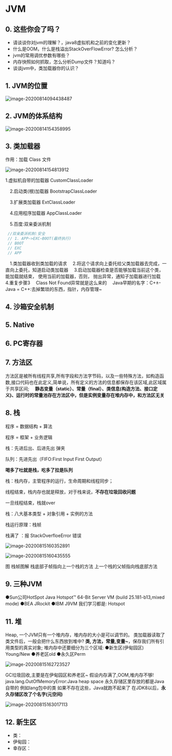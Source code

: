 # JVM

## 0. 这些你会了吗？

- 请谈谈你对jvm的理解？，java8虚拟机和之前的变化更新？
- 什么是OOM，什么是栈溢出StackOverFlowError? 怎么分析？
- jvm的常用调优参数有哪些？
- 内存快照如何抓取，怎么分析Dump文件？知道吗？
- 谈谈jvm中，类加载器你的认识？

## 1. JVM的位置

![image-20200814094438487](https://gitee.com/jiao_qianjin/zhishiku/raw/master/img/image-20200814094438487.png)

## 2. JVM的体系结构

![image-20200814154358995](https://gitee.com/jiao_qianjin/zhishiku/raw/master/img/image-20200814154358995.png)

## 3. 类加载器

作用：加载 Class 文件

![image-20200814154813912](https://gitee.com/jiao_qianjin/zhishiku/raw/master/img/image-20200814154813912.png)

   1.虚拟机自带的加载器  CustomClassLoader

 2.启动类(根)加载器  BootstrapClassLoader

 3.扩展类加载器  ExtClassLoader

 4.应用程序加载器  AppClassLoader

 5.百度:双亲委派机制

```java
 //双亲委派机制:安全
 // 1. APP–>EXC—B0OT(最终执行)
 // B0OT
 // EXC
 // APP
```



 1.类加载器收到类加载的请求
 2.将这个请求向上委托给父类加载器去完成，一 直向上委托，知道启动类加载器
 3.启动加载器检查是否能够加载当前这个类，能加载就结束， 使用当前的加载器，否则， 抛出异常，通知子加载器进行加载
 4.重复步骤3
 Class Not Found异常就是这么来的
 Java早期的名字：C+±-
 Java = C++:去掉繁琐的东西，指针，内存管理~

## 4. 沙箱安全机制



## 5. Native

 	

## 6. PC寄存器



## 7. 方法区

方法区是被所有线程共享,所有字段和方法字节码，以及一些特殊方法，如构造函数,接口代码也在此定义,简单说，所有定义的方法的信息都保存在该区域,此区域属于共享区间;
 **静态变量（static）、常量（final）、类信息(构造方法、接口定义)、运行时的常量池存在方法区中，但是实例变量存在堆内存中，和方法区无关**

## 8. 栈

程序 = 数据结构 + 算法

程序 = 框架 + 业务逻辑

栈：先进后出、后进先出  弹夹

队列：先进先出（FIFO:First Input First Output）

**喝多了吐就是栈，吃多了拉是队列**

栈：栈内存，主管程序的运行，生命周期和线程同步；

线程结束，栈内存也就是释放，对于栈来说，**不存在垃圾回收问题**

一旦线程结束，栈就over

栈：八大基本类型 + 对象引用 + 实例的方法



栈运行原理：栈帧

栈满了 ：报 StackOverfloeError 错误

![image-20200815160352891](https://gitee.com/jiao_qianjin/zhishiku/raw/master/img/image-20200815160352891.png)

![image-20200815160435555](https://gitee.com/jiao_qianjin/zhishiku/raw/master/img/image-20200815160435555.png)

图 栈帧图解 栈底部子帧指向上一个栈的方法 上一个栈的父帧指向栈底部方法

## 9. 三种JVM

●Sun公司HotSpot Java Hotspot™ 64-Bit Server VM (build 25.181-b13,mixed mode)
●BEA JRockit
●IBM J9VM
我们学习都是: Hotspot

## 11. 堆

Heap, 一个JVM只有一个堆内存，堆内存的大小是可以调节的。
类加载器读取了类文件后，一般会把什么东西放到堆中?
**类, 方法，常量,变量~**，保存我们所有引用类型的真实对象;
堆内存中还要细分为三个区域:
●新生区(伊甸园区) Young/New
●养老区old
●永久区Perm

![image-20200815162723527](https://gitee.com/jiao_qianjin/zhishiku/raw/master/img/image-20200815162723527.png)

GC垃圾回收,主要是在伊甸园区和养老区~
假设内存满了,OOM,堆内存不够! java.lang.OutOfMemoryError:Java heap space
永久存储区里存放的都是Java自带的 例如lang包中的类 如果不存在这些，Java就跑不起来了
在JDK8以后，**永久存储区改了个名字(元空间)**

![image-20200815163017113](https://gitee.com/jiao_qianjin/zhishiku/raw/master/img/image-20200815163017113.png)

## 12. 新生区

- 类：
- 伊甸园：
- 幸存区：